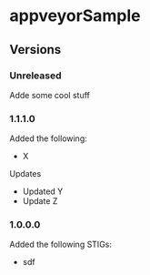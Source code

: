 # appveyorSample

## Versions

### Unreleased

Adde some cool stuff

### 1.1.1.0

Added the following:

* X

Updates

* Updated Y
* Update Z

### 1.0.0.0

Added the following STIGs:

* sdf
